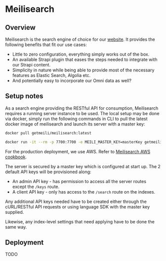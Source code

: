 # Meilisearch

## Overview

Meilisearch is the search engine of choice for our [website](https://github.com/unioslight/website). It provides the following benefits that fit our use cases:

- Little to zero configuration, everything simply works out of the box.
- An available Strapi plugin that eases the steps needed to integrate with our Strapi content.
- Simplicity in nature while being able to provide most of the necessary features as Elastic Search, Algolia etc.
- And potentially easy to incorporate our Omni data as well?

## Setup notes

As a search engine providing the RESTful API for consumption, Meilisearch requires a running server instance to be used. The local setup may be done via docker, simply run the following commands in CLI to pull the latest docker image of meilisearch and launch its server with a master key:

```sh
docker pull getmeili/meilisearch:latest

docker run -it --rm -p 7700:7700 -e MEILI_MASTER_KEY=masterKey getmeili/meilisearch:latest meilisearch --env="development"
```

For the production deployment, we use AWS. Refer to [Meilisearch AWS cookbook](https://docs.meilisearch.com/learn/cookbooks/aws.html).

The server is secured by a master key which is configured at start up. The 2 default API keys will be provisioned along:

- An admin API key - has permission to access all the server routes except the `/keys` route.
- A client API key - only has access to the `/search` route on the indexes.

Any additional API keys needed have to be created either through the cURL/RESTful API requests or using language SDK with the master key supplied.

Likewise, any index-level settings that need applying have to be done the same way.

## Deployment

TODO
